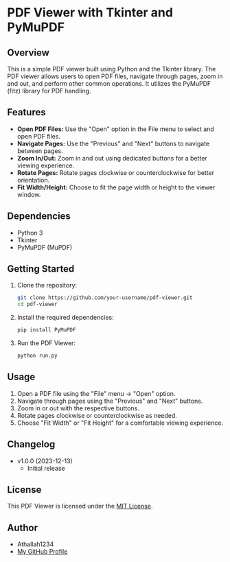 # PDF Viewer with Tkinter and PyMuPDF

## Overview

This is a simple PDF viewer built using Python and the Tkinter library. The PDF viewer allows users to open PDF files, navigate through pages, zoom in and out, and perform other common operations. It utilizes the PyMuPDF (fitz) library for PDF handling.

## Features

- **Open PDF Files:** Use the "Open" option in the File menu to select and open PDF files.
- **Navigate Pages:** Use the "Previous" and "Next" buttons to navigate between pages.
- **Zoom In/Out:** Zoom in and out using dedicated buttons for a better viewing experience.
- **Rotate Pages:** Rotate pages clockwise or counterclockwise for better orientation.
- **Fit Width/Height:** Choose to fit the page width or height to the viewer window.

## Dependencies

- Python 3
- Tkinter
- PyMuPDF (MuPDF)

## Getting Started

1. Clone the repository:
   ```bash
   git clone https://github.com/your-username/pdf-viewer.git
   cd pdf-viewer
   ```
2. Install the required dependencies:
   ```bash
   pip install PyMuPDF
   ```
3. Run the PDF Viewer:
   ```bash
   python run.py
   ```

## Usage

1. Open a PDF file using the "File" menu -> "Open" option.
2. Navigate through pages using the "Previous" and "Next" buttons.
3. Zoom in or out with the respective buttons.
4. Rotate pages clockwise or counterclockwise as needed.
5. Choose "Fit Width" or "Fit Height" for a comfortable viewing experience.

## Changelog

- v1.0.0 (2023-12-13)
  - Initial release

## License

This PDF Viewer is licensed under the [MIT License](LICENSE).

## Author

- Athallah1234
- [My GitHub Profile](https://github.com/Athallah1234)
